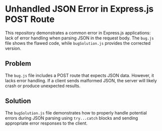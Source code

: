 # Unhandled JSON Error in Express.js POST Route

This repository demonstrates a common error in Express.js applications:  lack of error handling when parsing JSON in the request body.  The `bug.js` file shows the flawed code, while `bugSolution.js` provides the corrected version.

## Problem

The `bug.js` file includes a POST route that expects JSON data. However, it lacks error handling. If a client sends malformed JSON, the server will likely crash or produce unexpected results. 

## Solution

The `bugSolution.js` file demonstrates how to properly handle potential errors during JSON parsing using `try...catch` blocks and sending appropriate error responses to the client.